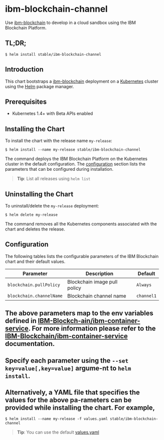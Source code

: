 # ibm-blockchain-channel

Use [ibm-blockchain](https://ibm-blockchain.github.io) to develop in a cloud sandbox using the IBM Blockchain Platform.

## TL;DR;

```console
$ helm install stable/ibm-blockchain-channel
```

## Introduction

This chart bootstraps a [ibm-blockchain](https://ibm-blockchain.github.io) deployment on a [Kubernetes](http://kubernetes.io) cluster using the [Helm](https://helm.sh) package manager.

## Prerequisites

- Kubernetes 1.4+ with Beta APIs enabled

## Installing the Chart

To install the chart with the release name `my-release`:

```console
$ helm install --name my-release stable/ibm-blockchain-channel
```

The command deploys the IBM Blockchain Platform on the Kubernetes cluster in the default configuration. The [configuration](#configuration) section lists the parameters that can be configured during installation.

> **Tip**: List all releases using `helm list`

## Uninstalling the Chart

To uninstall/delete the `my-release` deployment:

```console
$ helm delete my-release
```

The command removes all the Kubernetes components associated with the chart and deletes the release.

## Configuration

The following tables lists the configurable parameters of the IBM Blockchain chart and their default values.

|             Parameter              |               Description                |                         Default                          |
|------------------------------------|------------------------------------------|----------------------------------------------------------|
| `blockchain.pullPolicy`            | Blockchain image pull policy             | `Always`                                                 |
| `blockchain.channelName`           | Blockchain channel name                  | `channel1`                                               |


The above parameters map to the env variables defined in [IBM-Blockch-ain/ibm-container-service](https://github.ibm.com/IBM-Blockchain/ibm-container-service). For more information please refer to the [IBM-Blockchain/ibm-container-service](https://github.ibm.com/IBM-Blockchain/ibm-container-service) documentation.
-
Specify each parameter using the `--set key=value[,key=value]` argume-nt to `helm install`.
-
Alternatively, a YAML file that specifies the values for the above pa-rameters can be provided while installing the chart. For example,
-
```console-
$ helm install --name my-release -f values.yaml stable/ibm-blockchain-channel
```

> **Tip**: You can use the default [values.yaml](values.yaml)
